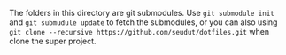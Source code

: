The folders in this directory are git submodules. 
Use `git submodule init` and `git submudule update` to fetch the submodules, or you can also using `git clone --recursive https://github.com/seudut/dotfiles.git` when clone the super project.
